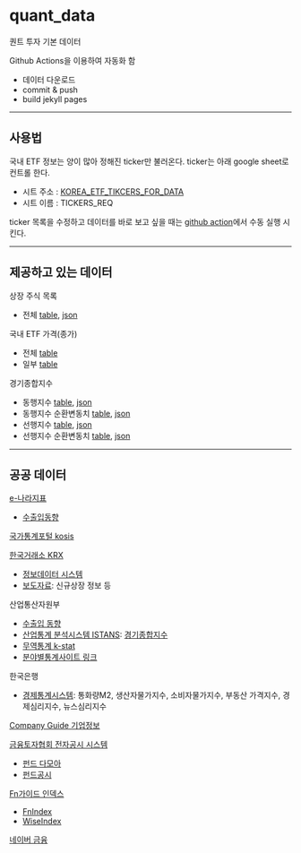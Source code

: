 # quant_data

퀀트 투자 기본 데이터 

Github Actions을 이용하여 자동화 함 
* 데이터 다운로드
* commit & push
* build jekyll pages 

---

## 사용법

국내 ETF 정보는 양이 많아 정해진 ticker만 불러온다. ticker는 아래 google sheet로 컨트롤 한다. 

* 시트 주소 : [KOREA_ETF_TIKCERS_FOR_DATA](https://docs.google.com/spreadsheets/d/1UqlIF8aXCsRhGYPHttIgtgVDNbyUJOtOmEsM4u3q5H0/)
* 시트 이름 : TICKERS_REQ

ticker 목록을 수정하고 데이터를 바로 보고 싶을 때는 [github action](https://github.com/pinedance/quant-data-open/actions/workflows/get-commit-push2.yml)에서 수동 실행 시킨다. 

---

## 제공하고 있는 데이터

상장 주식 목록
* 전체 [table](https://pinedance.github.io/quant-data-open/dist/CompanyList.html), [json](https://pinedance.github.io/quant-data-open/dist/CompanyList.json)

국내 ETF 가격(종가)
* 전체 [table](https://pinedance.github.io/quant-data-open/dist/KRX/etf-price.html)
* 일부 [table](https://pinedance.github.io/quant-data-open/dist/KRX/etf-price-selected.html)

경기종합지수
* 동행지수 [table](https://pinedance.github.io/quant-data-open/dist/CompositeIndex/CoincidenceIndex.html), [json](https://pinedance.github.io/quant-data-open/dist/CompositeIndex/CoincidenceIndex.json)
* 동행지수 순환변동치 [table](https://pinedance.github.io/quant-data-open/dist/CompositeIndex/CoincidenceIndexCyclicalComponent.html), [json](https://pinedance.github.io/quant-data-open/dist/CompositeIndex/CoincidenceIndexCyclicalComponent.json)
* 선행지수 [table](https://pinedance.github.io/quant-data-open/dist/CompositeIndex/LeadingIndex.html), [json](https://pinedance.github.io/quant-data-open/dist/CompositeIndex/LeadingIndex.json)
* 선행지수 순환변동치 [table](https://pinedance.github.io/quant-data-open/dist/CompositeIndex/LeadingIndexCyclicalComponent.html), [json](https://pinedance.github.io/quant-data-open/dist/CompositeIndex/LeadingIndexCyclicalComponent.json)

---

## 공공 데이터

[e-나라지표](http://www.index.go.kr)
* [수출입동향](http://www.index.go.kr/potal/main/EachDtlPageDetail.do?idx_cd=1066)

[국가통계포털 kosis](https://kosis.kr/)

[한국거래소 KRX](http://www.krx.co.kr)
* [정보데이터 시스템](http://data.krx.co.kr/)
* [보도자료](http://open.krx.co.kr/contents/OPN/05/05000000/OPN05000000.jsp): 신규상장 정보 등

산업통산자원부
* [수출입 동향](https://www.motie.go.kr/search/search.do?site=main&kwd=%EC%9B%94+%EC%88%98%EC%B6%9C%EC%9E%85+%EB%8F%99%ED%96%A5&category=c2&reSrchFlag=&currentPage=1&detailSearch=&srchFd=%24param.srchFd&sort=r&date=%24param.date&start-date=&end-date=&preCondi=%24param.preCondi&rowPerPage=10&fdTot=%24param.fdTot&fdTitle=%24param.fdTitle&fdContent=%24param.fdContent&fdFile=%24param.fdFile&fdNotice=%24param.fdNotice&ppkFlag=weekly&searchOption=allword&searchRange=fdTot&searchOptionAnd=&searchOptionOr=)
* [산업통계 분석시스템 ISTANS](https://www.istans.or.kr/mainMenu.do): [경기종합지수](https://www.istans.or.kr/su/newSuTab.do?scode=S99)
* [무역통계 k-stat](https://stat.kita.net/stat/kts/sum/SumImpExpTotalList.screen)
* [분야별통계사이트 링크](http://www.motie.go.kr/motie/py/sa/staticsitee/staticsite.jsp)

한국은행
* [경제통계시스템](https://ecos.bok.or.kr/): 통화량M2, 생산자물가지수, 소비자물가지수, 부동산 가격지수, 경제심리지수, 뉴스심리지수

[Company Guide 기업정보](https://comp.fnguide.com)

[금융토자협회 전자공시 시스템](https://dis.kofia.or.kr/)
* [펀드 다모아](https://dis.kofia.or.kr/websquare/index.jsp?w2xPath=/wq/damoa/DISFundAnnFundUnit.xml&divisionId=MDIS08006000000000&serviceId=SDIS08006000000)
* [펀드공시](https://dis.kofia.or.kr/websquare/index.jsp?w2xPath=/wq/fundann/DISFundAnnSrch.xml&divisionId=MDIS01001000000000&serviceId=SDIS01001000000)

[Fn가이드 인덱스](http://www.fnindex.co.kr/)
* [FnIndex](http://www.fnindex.co.kr/overview/I/MIS)
* [WiseIndex](https://www.wiseindex.com/Index/Index#/WMI500)

[네이버 금융](https://finance.naver.com/sise/etf.naver)
